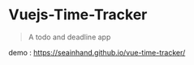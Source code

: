 # Vuejs-Time-Tracker

>  A todo and deadline app

demo : https://seainhand.github.io/vue-time-tracker/
